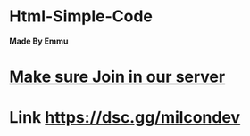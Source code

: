 # Html-Simple-Code


**Made By Emmu**

# [Make sure Join in our server](https://dsc.gg/milcondev) 
# Link https://dsc.gg/milcondev
